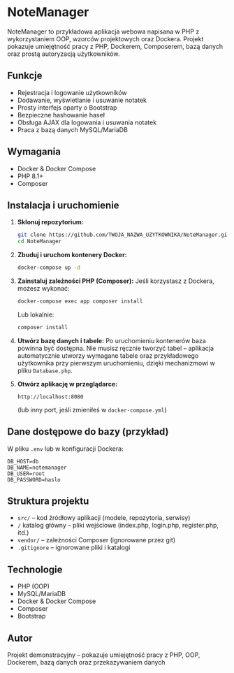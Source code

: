 # NoteManager

NoteManager to przykładowa aplikacja webowa napisana w PHP z wykorzystaniem OOP, wzorców projektowych oraz Dockera. Projekt pokazuje umiejętność pracy z PHP, Dockerem, Composerem, bazą danych oraz prostą autoryzacją użytkowników.

## Funkcje

- Rejestracja i logowanie użytkowników
- Dodawanie, wyświetlanie i usuwanie notatek
- Prosty interfejs oparty o Bootstrap
- Bezpieczne hashowanie haseł
- Obsługa AJAX dla logowania i usuwania notatek
- Praca z bazą danych MySQL/MariaDB

## Wymagania

- Docker & Docker Compose
- PHP 8.1+
- Composer

## Instalacja i uruchomienie

1. **Sklonuj repozytorium:**
   ```bash
   git clone https://github.com/TWOJA_NAZWA_UZYTKOWNIKA/NoteManager.git
   cd NoteManager
   ```

2. **Zbuduj i uruchom kontenery Docker:**
   ```bash
   docker-compose up -d
   ```

3. **Zainstaluj zależności PHP (Composer):**
   Jeśli korzystasz z Dockera, możesz wykonać:
   ```bash
   docker-compose exec app composer install
   ```
   Lub lokalnie:
   ```bash
   composer install
   ```

4. **Utwórz bazę danych i tabele:**
   Po uruchomieniu kontenerów baza powinna być dostępna. Nie musisz ręcznie tworzyć tabel – aplikacja automatycznie utworzy wymagane tabele oraz przykładowego użytkownika przy pierwszym uruchomieniu, dzięki mechanizmowi w pliku `Database.php`.

5. **Otwórz aplikację w przeglądarce:**
   ```
   http://localhost:8080
   ```
   (lub inny port, jeśli zmieniłeś w `docker-compose.yml`)

## Dane dostępowe do bazy (przykład)

W pliku `.env` lub w konfiguracji Dockera:
```
DB_HOST=db
DB_NAME=notemanager
DB_USER=root
DB_PASSWORD=haslo
```

## Struktura projektu

- `src/` – kod źródłowy aplikacji (modele, repozytoria, serwisy)
- `/` katalog główny – pliki wejściowe (index.php, login.php, register.php, itd.)
- `vendor/` – zależności Composer (ignorowane przez git)
- `.gitignore` – ignorowane pliki i katalogi

## Technologie

- PHP (OOP)
- MySQL/MariaDB
- Docker & Docker Compose
- Composer
- Bootstrap

## Autor

Projekt demonstracyjny – pokazuje umiejętność pracy z PHP, OOP, Dockerem, bazą danych oraz przekazywaniem danych